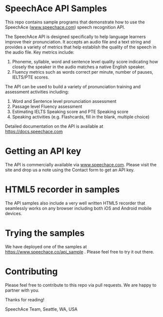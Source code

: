 # SpeechAce API Samples

This repo contains sample programs that demonstrate how to use the SpeechAce (www.speechace.com) speech recognition API. 

The SpeechAce API is designed specifically to help language learners improve their pronunciation. It accepts an audio file and
a text string and provides a variety of metrics that help establish the quality of the speech in the audio file. Key metrics 
include:

1. Phoneme, syllable, word and sentence level quality score indicating how closely the speaker in the audio matches a native
English speaker.
2. Fluency metrics such as words correct per minute, number of pauses, IELTS/PTE scores.

The API can be used to build a variety of pronunciation training and assessment activities including:
1. Word and Sentence level pronunciation assessment
2. Passage level Fluency assessment
3. Estimating IELTS Speaking score and PTE Speaking score
4. Speaking activities (e.g. Flashcards, fill in the blank, multiple choice)

Detailed documentation on the API is available at https://docs.speechace.com

# Getting an API key
The API is commercially available via www.speechace.com. Please visit the site and drop us a note using the
Contact form to get an API key.

# HTML5 recorder in samples
The API samples also include a very well written HTML5 recorder that seamlessly works on any browser including both iOS and
Android mobile devices. 

# Trying the samples
We have deployed one of the samples at https://www.speechace.co/api_sample . Please feel free to try it out there.

# Contributing
Please feel free to contribute to this repo via pull requests. We are happy to partner with you.

Thanks for reading!

SpeechAce Team,
Seattle, WA, USA
